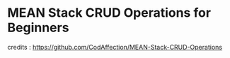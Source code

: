 # MEAN Stack CRUD Operations for Beginners
credits : https://github.com/CodAffection/MEAN-Stack-CRUD-Operations